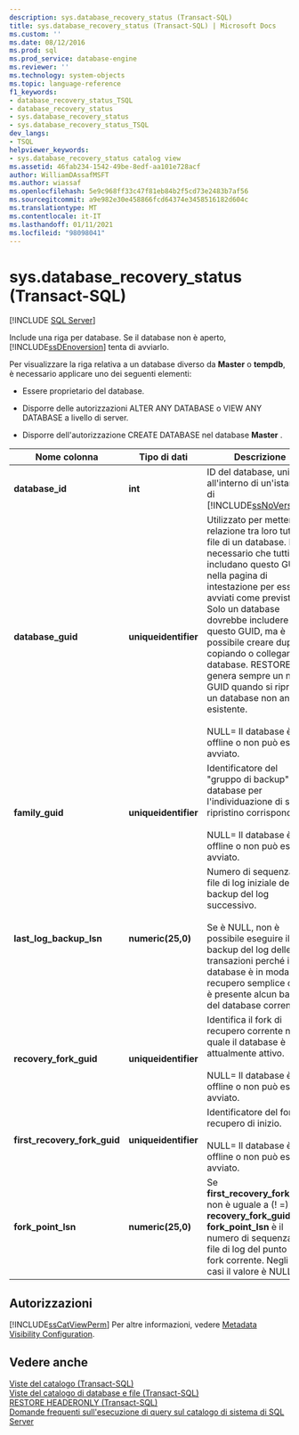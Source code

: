 ```yaml
---
description: sys.database_recovery_status (Transact-SQL)
title: sys.database_recovery_status (Transact-SQL) | Microsoft Docs
ms.custom: ''
ms.date: 08/12/2016
ms.prod: sql
ms.prod_service: database-engine
ms.reviewer: ''
ms.technology: system-objects
ms.topic: language-reference
f1_keywords:
- database_recovery_status_TSQL
- database_recovery_status
- sys.database_recovery_status
- sys.database_recovery_status_TSQL
dev_langs:
- TSQL
helpviewer_keywords:
- sys.database_recovery_status catalog view
ms.assetid: 46fab234-1542-49be-8edf-aa101e728acf
author: WilliamDAssafMSFT
ms.author: wiassaf
ms.openlocfilehash: 5e9c968ff33c47f81eb84b2f5cd73e2483b7af56
ms.sourcegitcommit: a9e982e30e458866fcd64374e3458516182d604c
ms.translationtype: MT
ms.contentlocale: it-IT
ms.lasthandoff: 01/11/2021
ms.locfileid: "98098041"
---
```

# <a name="sysdatabase_recovery_status-transact-sql"></a>sys.database_recovery_status (Transact-SQL)
[!INCLUDE [SQL Server](../../includes/applies-to-version/sqlserver.md)]

  Include una riga per database. Se il database non è aperto, [!INCLUDE[ssDEnoversion](../../includes/ssdenoversion-md.md)] tenta di avviarlo.  
  
 Per visualizzare la riga relativa a un database diverso da **Master** o **tempdb**, è necessario applicare uno dei seguenti elementi:  
  
-   Essere proprietario del database.  
  
-   Disporre delle autorizzazioni ALTER ANY DATABASE o VIEW ANY DATABASE a livello di server.  
  
-   Disporre dell'autorizzazione CREATE DATABASE nel database **Master** .    
  
|Nome colonna|Tipo di dati|Descrizione|  
|-----------------|---------------|-----------------|  
|**database_id**|**int**|ID del database, univoco all'interno di un'istanza di [!INCLUDE[ssNoVersion](../../includes/ssnoversion-md.md)].|  
|**database_guid**|**uniqueidentifier**|Utilizzato per mettere il relazione tra loro tutti i file di un database. È necessario che tutti i file includano questo GUID nella pagina di intestazione per essere avviati come previsto. Solo un database dovrebbe includere questo GUID, ma è possibile creare duplicati copiando o collegando i database. RESTORE genera sempre un nuovo GUID quando si ripristina un database non ancora esistente.<br /><br /> NULL= Il database è offline o non può essere avviato.|  
|**family_guid**|**uniqueidentifier**|Identificatore del "gruppo di backup" del database per l'individuazione di stati di ripristino corrispondenti.<br /><br /> NULL= Il database è offline o non può essere avviato.|  
|**last_log_backup_lsn**|**numeric(25,0)**|Numero di sequenza del file di log iniziale del backup del log successivo.<br /><br /> Se è NULL, non è possibile eseguire il backup del log delle transazioni perché il database è in modalità di recupero semplice o non è presente alcun backup del database corrente.|  
|**recovery_fork_guid**|**uniqueidentifier**|Identifica il fork di recupero corrente nel quale il database è attualmente attivo.<br /><br /> NULL= Il database è offline o non può essere avviato.|  
|**first_recovery_fork_guid**|**uniqueidentifier**|Identificatore del fork di recupero di inizio.<br /><br /> NULL= Il database è offline o non può essere avviato.|  
|**fork_point_lsn**|**numeric(25,0)**|Se **first_recovery_fork_guid** non è uguale a (! =) **recovery_fork_guid**, **fork_point_lsn** è il numero di sequenza del file di log del punto di fork corrente. Negli altri casi il valore è NULL.|  
  
## <a name="permissions"></a>Autorizzazioni  
 [!INCLUDE[ssCatViewPerm](../../includes/sscatviewperm-md.md)] Per altre informazioni, vedere [Metadata Visibility Configuration](../../relational-databases/security/metadata-visibility-configuration.md).  
  
## <a name="see-also"></a>Vedere anche  
 [Viste del catalogo &#40;Transact-SQL&#41;](../../relational-databases/system-catalog-views/catalog-views-transact-sql.md)   
 [Viste del catalogo di database e file &#40;Transact-SQL&#41;](../../relational-databases/system-catalog-views/databases-and-files-catalog-views-transact-sql.md)   
 [RESTORE HEADERONLY &#40;Transact-SQL&#41;](../../t-sql/statements/restore-statements-headeronly-transact-sql.md)   
 [Domande frequenti sull'esecuzione di query sul catalogo di sistema di SQL Server](../../relational-databases/system-catalog-views/querying-the-sql-server-system-catalog-faq.md)  
  
  
